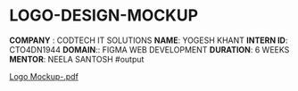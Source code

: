 # LOGO-DESIGN-MOCKUP
 
**COMPANY** : CODTECH IT SOLUTIONS
**NAME**: YOGESH KHANT
**INTERN ID**: CTO4DN1944
**DOMAIN**:: FIGMA WEB DEVELOPMENT
**DURATION**: 6 WEEKS
**MENTOR**: NEELA SANTOSH
#output

[Logo Mockup-.pdf](https://github.com/user-attachments/files/20566484/Logo.Mockup-.pdf)
